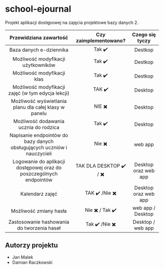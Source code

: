 # school-ejournal
Projekt aplikacji dostępowej na zajęcia projektowe bazy danych 2. 

| Przewidziana zawartość         |  Czy zaimplementowano? | Czego się tyczy |
|:------------------------------:|:----------------------:|:----------------:|
| Baza danych e-dziennika               |  Tak  ✔️    | Destkop |
| Możliwość modyfikacji użytkowników    |  Tak  ✔️    | Destkop |
| Możliwość modyfikacji klas            |  Tak  ✔️    | Destkop |
| Możliwość modyfikacji zajęć (w tym edycja lekcji)| TAK ✔️| Desktop |
| Możliwość wyświetlania planu dla całej klasy w panelu |NIE ✖️| Desktop |
| Możliwość dodawania ucznia do rodzica |  Tak  ✔️    | Desktop |
| Napisanie endpointów do bazy danych obsługujących uczniów i nauczycieli   |   Nie  ✖️   | web app |
| Logowanie do aplikacji dostępowej oraz do poszczególnych endpointów |TAK DLA DESKTOP ✔️ / ✖️ |Desktop oraz web app |
| Kalendarz zajęć  |TAK ✔️ /Nie ✖️   | Desktop oraz web app |
| Możliwość zmiany hasła | Nie ✖️ / Tak ✔️| web app / Desktop |
| Zastosowanie hashowania do tworzenia haseł | Tak ✔️ /Nie ✖️ | Desktop / web app|
## Autorzy projektu
- Jan Malek
- Damian Raczkowski
